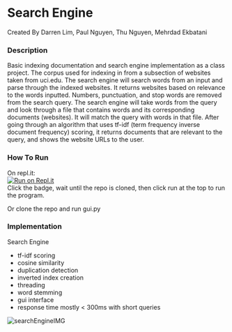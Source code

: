 # Search Engine

Created By Darren Lim, Paul Nguyen, Thu Nguyen, Mehrdad Ekbatani

### Description
Basic indexing documentation and search engine implementation as a class project. The corpus used for indexing in from a subsection of websites taken from uci.edu. The search engine will search words from an input and parse through the indexed websites. It returns websites based on relevance to the words inputted. Numbers, punctuation, and stop words are removed from the search query. The search engine will take words from the query and look through a file that contains words and its corresponding documents (websites). It will match the query with words in that file. After going through an algorithm that uses tf-idf (term frequency inverse document frequency) scoring, it returns documents that are relevant to the query, and shows the website URLs to the user.

### How To Run
On repl.it:  
[![Run on Repl.it](https://repl.it/badge/github/dartren01/SearchEngine)](https://repl.it/github/dartren01/SearchEngine)  
Click the badge, wait until the repo is cloned, then click run at the top to run the program.  
  
Or clone the repo and run gui.py  

### Implementation
Search Engine

- tf-idf scoring
- cosine similarity
- duplication detection
- inverted index creation
- threading
- word stemming
- gui interface
- response time mostly < 300ms with short queries
  
  
![searchEngineIMG](https://github.com/dartren01/SearchEngine/blob/master/SearchEngineIMG.PNG)
